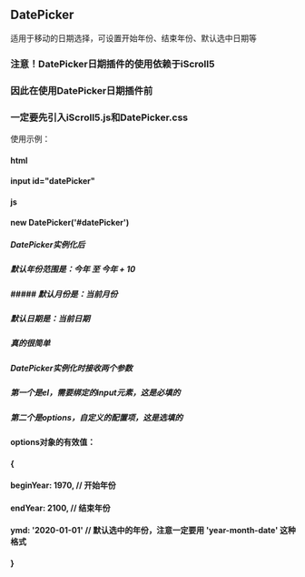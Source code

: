 ## DatePicker
适用于移动的日期选择，可设置开始年份、结束年份、默认选中日期等

### 注意！DatePicker日期插件的使用依赖于iScroll5
### 因此在使用DatePicker日期插件前
### 一定要先引入iScroll5.js和DatePicker.css

使用示例：
#### html
#### input id="datePicker"

#### js
#### new DatePicker('#datePicker')

##### DatePicker实例化后
##### 默认年份范围是：今年 至 今年 + 10
##### ##### 默认月份是：当前月份
##### 默认日期是：当前日期
##### 真的很简单

##### DatePicker实例化时接收两个参数
##### 第一个是el，需要绑定的input元素，这是必填的
##### 第二个是options，自定义的配置项，这是选填的

#### options对象的有效值：

#### {
####  beginYear: 1970, // 开始年份
####  endYear: 2100, // 结束年份
####  ymd: '2020-01-01' // 默认选中的年份，注意一定要用 'year-month-date' 这种格式
#### }
